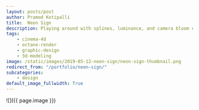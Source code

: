 ```yaml
---
layout: posts/post
author: Pramod Kotipalli
title:  Neon Sign
description: Playing around with splines, luminance, and camera bloom effects
tags:
    - cinema-4d
    - octane-render
    - graphic-design
    - 3d-modeling
image: /static/images/2019-05-12-neon-sign/neon-sign-thumbnail.png
redirect_from: "/portfolio/neon-sign/"
subcategories:
    - design
default_image_fullwidth: True
---
```


![]({{ page.image }})
